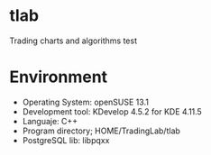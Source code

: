 # tlab
Trading charts and algorithms test
# Environment

* Operating System: openSUSE 13.1
* Development tool: KDevelop 4.5.2 for KDE 4.11.5
* Languaje: C++
* Program directory; HOME/TradingLab/tlab
* PostgreSQL lib: libpqxx

